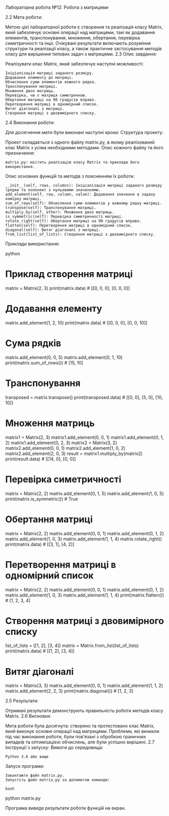 Лабораторна робота №12: Робота з матрицями

2.2 Мета роботи:

Метою цієї лабораторної роботи є створення та реалізація класу Matrix, який забезпечує основні операції над матрицями, такі як додавання елементів, транспонування, множення, обертання, перевірка симетричності та інші. Очікувані результати включають розуміння структури та реалізації класу, а також практичне застосування методів класу для вирішення типових задач з матрицями.
2.3 Опис завдання:

Реалізувати клас Matrix, який забезпечує наступні можливості:

    Ініціалізація матриці заданого розміру.
    Додавання елементу до матриці.
    Обчислення суми елементів кожного рядка.
    Транспонування матриці.
    Множення двох матриць.
    Перевірка, чи є матриця симетричною.
    Обертання матриці на 90 градусів вправо.
    Перетворення матриці в одномірний список.
    Витяг діагоналі з матриці.
    Створення матриці з двовимірного списку.

2.4 Виконання роботи:

Для досягнення мети були виконані наступні кроки:
Структура проекту:

Проект складається з одного файлу matrix.py, в якому реалізований клас Matrix з усіма необхідними методами.
Опис кожного файлу та його призначення:

    matrix.py: містить реалізацію класу Matrix та приклади його використання.

Опис основних функцій та методів з поясненням їх роботи:

    __init__(self, rows, columns): Ініціалізація матриці заданого розміру (рядки та колонки) з нульовими значеннями.
    add_element(self, row, column, value): Додавання значення в задану комірку матриці.
    sum_of_rows(self): Обчислення суми елементів у кожному рядку матриці.
    transpose(self): Транспонування матриці.
    multiply_by(self, other): Множення двох матриць.
    is_symmetric(self): Перевірка симетричності матриці.
    rotate_right(self): Обертання матриці на 90 градусів вправо.
    flatten(self): Перетворення матриці в одномірний список.
    diagonal(self): Витяг діагоналі з матриці.
    from_list(list_of_lists): Створення матриці з двовимірного списку.

Приклади використання:

python

# Приклад створення матриці
matrix = Matrix(2, 3)
print(matrix.data)  # [[0, 0, 0], [0, 0, 0]]

# Додавання елементу
matrix.add_element(1, 2, 10)
print(matrix.data)  # [[0, 0, 0], [0, 0, 10]]

# Сума рядків
matrix.add_element(0, 0, 5)
matrix.add_element(0, 1, 10)
print(matrix.sum_of_rows())  # [15, 10]

# Транспонування
transposed = matrix.transpose()
print(transposed.data)  # [[0, 0], [5, 0], [10, 10]]

# Множення матриць
matrix1 = Matrix(2, 3)
matrix1.add_element(0, 0, 1)
matrix1.add_element(0, 1, 2)
matrix1.add_element(0, 2, 3)
matrix2 = Matrix(3, 2)
matrix2.add_element(0, 0, 1)
matrix2.add_element(1, 0, 2)
matrix2.add_element(2, 0, 3)
result = matrix1.multiply_by(matrix2)
print(result.data)  # [[14, 0], [0, 0]]

# Перевірка симетричності
matrix = Matrix(2, 2)
matrix.add_element(0, 1, 5)
matrix.add_element(1, 0, 5)
print(matrix.is_symmetric())  # True

# Обертання матриці
matrix = Matrix(2, 2)
matrix.add_element(0, 0, 1)
matrix.add_element(0, 1, 2)
matrix.add_element(1, 0, 3)
matrix.add_element(1, 1, 4)
matrix.rotate_right()
print(matrix.data)  # [[3, 1], [4, 2]]

# Перетворення матриці в одномірний список
matrix = Matrix(2, 2)
matrix.add_element(0, 0, 1)
matrix.add_element(0, 1, 2)
matrix.add_element(1, 0, 3)
matrix.add_element(1, 1, 4)
print(matrix.flatten())  # [1, 2, 3, 4]

# Створення матриці з двовимірного списку
list_of_lists = [[1, 2], [3, 4]]
matrix = Matrix.from_list(list_of_lists)
print(matrix.data)  # [[1, 2], [3, 4]]

# Витяг діагоналі
matrix = Matrix(3, 3)
matrix.add_element(0, 0, 1)
matrix.add_element(1, 1, 2)
matrix.add_element(2, 2, 3)
print(matrix.diagonal())  # [1, 2, 3]

2.5 Результати:

Отримані результати демонструють правильність роботи методів класу Matrix.
2.6 Висновки:

Мета роботи була досягнута: створено та протестовано клас Matrix, який виконує основні операції над матрицями. Проблеми, які виникли під час виконання роботи, були пов'язані з обробкою граничних випадків та оптимізацією обчислень, але були успішно вирішені.
2.7 Інструкції з запуску:
Вимоги до середовища:

    Python 3.6 або вище

Запуск програми:

    Завантажте файл matrix.py.
    Запустіть файл matrix.py за допомогою команди:

    bash

python matrix.py

Програма виведе результати роботи функцій на екран.